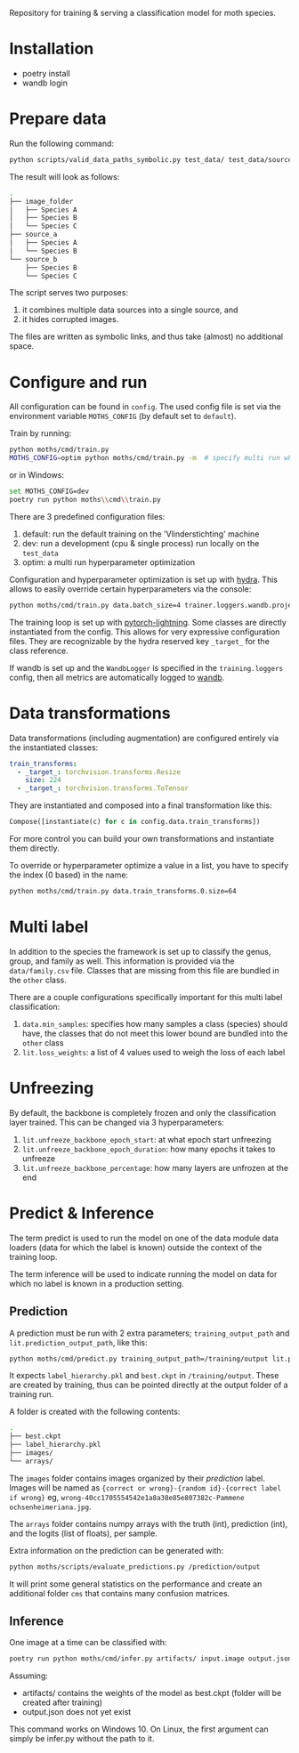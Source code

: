 Repository for training &amp; serving a classification model for moth species.

# Installation

- poetry install
- wandb login

# Prepare data

Run the following command:

```bash
python scripts/valid_data_paths_symbolic.py test_data/ test_data/source_a test_data/source_b
```

The result will look as follows:

```bash
.
├── image_folder
│   ├── Species A
│   ├── Species B
│   └── Species C
├── source_a
│   ├── Species A
│   └── Species B
└── source_b
    ├── Species B
    └── Species C
```

The script serves two purposes:

1. it combines multiple data sources into a single source, and
2. it hides corrupted images.

The files are written as symbolic links, and thus take (almost) no additional space.

# Configure and run

All configuration can be found in `config`. The used config file is set via the
environment variable `MOTHS_CONFIG` (by default set to `default`).

Train by running:

```bash
python moths/cmd/train.py
MOTHS_CONFIG=optim python moths/cmd/train.py -m  # specify multi run when using optim.yaml
```

or in Windows:

```bash
set MOTHS_CONFIG=dev
poetry run python moths\\cmd\\train.py
```


There are 3 predefined configuration files:

1. default: run the default training on the 'Vlinderstichting' machine
2. dev: run a development (cpu & single process) run locally on the `test_data`
3. optim: a multi run hyperparameter optimization

Configuration and hyperparameter optimization is set up
with [hydra](https://hydra.cc/docs/intro/). This allows to easily override certain
hyperparameters via the console:

```bash
python moths/cmd/train.py data.batch_size=4 trainer.loggers.wandb.project=dev
```

The training loop is set up
with [pytorch-lightning](https://pytorch-lightning.readthedocs.io/en/latest/). Some
classes are directly instantiated from the config. This allows for very expressive
configuration files. They are recognizable by the hydra reserved key `_target_` for the
class reference.

If wandb is set up and the `WandbLogger` is specified in the `training.loggers` config,
then all metrics are automatically logged to [wandb](https://wandb.ai/butterflies).

# Data transformations

Data transformations (including augmentation) are configured entirely via the
instantiated classes:

```yaml
train_transforms:
  - _target_: torchvision.transforms.Resize
    size: 224
  - _target_: torchvision.transforms.ToTensor
```

They are instantiated and composed into a final transformation like this:

```python
Compose([instantiate(c) for c in config.data.train_transforms])
```

For more control you can build your own transformations and instantiate them directly.

To override or hyperparameter optimize a value in a list, you have to specify the
index (0 based) in the name:

```bash
python moths/cmd/train.py data.train_transforms.0.size=64
```

# Multi label

In addition to the species the framework is set up to classify the genus, group, and
family as well. This information is provided via the `data/family.csv` file. Classes
that are missing from this file are bundled in the `other` class.

There are a couple configurations specifically important for this multi label
classification:

1. `data.min_samples`: specifies how many samples a class (species) should have, the
   classes that do not meet this lower bound are bundled into the `other` class
2. `lit.loss_weights`: a list of 4 values used to weigh the loss of each label

# Unfreezing

By default, the backbone is completely frozen and only the classification layer trained.
This can be changed via 3 hyperparameters:

1. `lit.unfreeze_backbone_epoch_start`: at what epoch start unfreezing
2. `lit.unfreeze_backbone_epoch_duration`: how many epochs it takes to unfreeze
3. `lit.unfreeze_backbone_percentage`: how many layers are unfrozen at the end

# Predict & Inference

The term predict is used to run the model on one of the data module data loaders (data
for which the label is known) outside the context of the training loop.

The term inference will be used to indicate running the model on data for which no label
is known in a production setting.

## Prediction

A prediction must be run with 2 extra parameters; `training_output_path`
and `lit.prediction_output_path`, like this:

```bash
python moths/cmd/predict.py training_output_path=/training/output lit.prediction_output_path=/prediction/output
```

It expects `label_hierarchy.pkl` and `best.ckpt` in `/training/output`. These are
created by training, thus can be pointed directly at the output folder of a training
run.

A folder is created with the following contents:

```bash
.
├── best.ckpt
├── label_hierarchy.pkl
├── images/
└── arrays/
```

The `images` folder contains images organized by their *prediction* label. Images will
be named as `{correct or wrong}-{random id}-{correct label if wrong}`
eg, `wrong-40cc1705554542e1a8a38e85e807382c-Pammene ochsenheimeriana.jpg`.

The `arrays` folder contains numpy arrays with the truth (int), prediction (int), and
the logits (list of floats), per sample.

Extra information on the prediction can be generated with:

```bash
python moths/scripts/evaluate_predictions.py /prediction/output
```

It will print some general statistics on the performance and create an additional
folder `cms` that contains many confusion matrices.

## Inference

One image at a time can be classified with:

```bash
poetry run python moths/cmd/infer.py artifacts/ input.image output.json
```

Assuming:
- artifacts/ contains the weights of the model as best.ckpt (folder will be created after training)
- output.json does not yet exist

This command works on Windows 10. On Linux, the first argument can simply be infer.py without the path to it. 